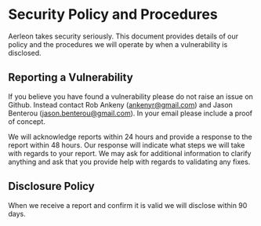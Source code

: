 # Security Policy and Procedures

Aerleon takes security seriously. This document provides details of our policy and the procedures we will operate by when a vulnerability is disclosed.

## Reporting a Vulnerability

If you believe you have found a vulnerability please do not raise an issue on Github. Instead contact Rob Ankeny (ankenyr@gmail.com) and Jason Benterou (jason.benterou@gmail.com). In your email please include a proof of concept.

We will acknowledge reports within 24 hours and provide a response to the report within 48 hours. Our response will indicate what steps we will take with regards to your report. We may ask for additional information to clarify anything and ask that you provide help with regards to validating any fixes.

## Disclosure Policy

When we receive a report and confirm it is valid we will disclose within 90 days.

